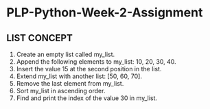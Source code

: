 # PLP-Python-Week-2-Assignment

## LIST CONCEPT
1. Create an empty list called my_list. <br>
2. Append the following elements to my_list: 10, 20, 30, 40. <br>
3. Insert the value 15 at the second position in the list. <br>
4. Extend my_list with another list: [50, 60, 70]. <br>
5. Remove the last element from my_list. <br>
6. Sort my_list in ascending order. <br>
7. Find and print the index of the value 30 in my_list. <br>
